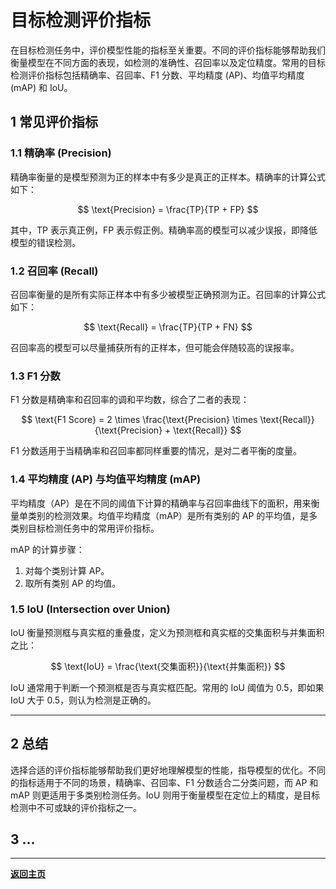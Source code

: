 # 目标检测评价指标

在目标检测任务中，评价模型性能的指标至关重要。不同的评价指标能够帮助我们衡量模型在不同方面的表现，如检测的准确性、召回率以及定位精度。常用的目标检测评价指标包括精确率、召回率、F1 分数、平均精度 (AP)、均值平均精度 (mAP) 和 IoU。

## 1 常见评价指标

### 1.1 精确率 (Precision)

精确率衡量的是模型预测为正的样本中有多少是真正的正样本。精确率的计算公式如下：

$$
\text{Precision} = \frac{TP}{TP + FP}
$$

其中，TP 表示真正例，FP 表示假正例。精确率高的模型可以减少误报，即降低模型的错误检测。

### 1.2 召回率 (Recall)

召回率衡量的是所有实际正样本中有多少被模型正确预测为正。召回率的计算公式如下：

$$
\text{Recall} = \frac{TP}{TP + FN}
$$

召回率高的模型可以尽量捕获所有的正样本，但可能会伴随较高的误报率。

### 1.3 F1 分数

F1 分数是精确率和召回率的调和平均数，综合了二者的表现：

$$
\text{F1 Score} = 2 \times \frac{\text{Precision} \times \text{Recall}}{\text{Precision} + \text{Recall}}
$$

F1 分数适用于当精确率和召回率都同样重要的情况，是对二者平衡的度量。

### 1.4 平均精度 (AP) 与均值平均精度 (mAP)

平均精度（AP）是在不同的阈值下计算的精确率与召回率曲线下的面积，用来衡量单类别的检测效果。均值平均精度（mAP）是所有类别的 AP 的平均值，是多类别目标检测任务中的常用评价指标。

mAP 的计算步骤：
1. 对每个类别计算 AP。
2. 取所有类别 AP 的均值。

### 1.5 IoU (Intersection over Union)

IoU 衡量预测框与真实框的重叠度，定义为预测框和真实框的交集面积与并集面积之比：

$$
\text{IoU} = \frac{\text{交集面积}}{\text{并集面积}}
$$

IoU 通常用于判断一个预测框是否与真实框匹配。常用的 IoU 阈值为 0.5，即如果 IoU 大于 0.5，则认为检测是正确的。

------------------------------------------------------------

## 2 总结

选择合适的评价指标能够帮助我们更好地理解模型的性能，指导模型的优化。不同的指标适用于不同的场景，精确率、召回率、F1 分数适合二分类问题，而 AP 和 mAP 则更适用于多类别检测任务。IoU 则用于衡量模型在定位上的精度，是目标检测中不可或缺的评价指标之一。


## 3 ...

------------------------------------------------------------

**[返回主页](../../README.md)**